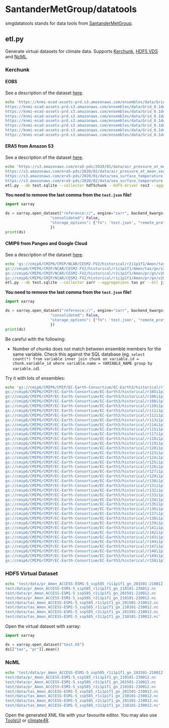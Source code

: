 # SantanderMetGroup/datatools

smgdatatools stands for data tools from [SantanderMetGroup](https://github.com/SantanderMetGroup).

## etl.py

Generate virtual datasets for climate data. Supports [Kerchunk](https://github.com/fsspec/kerchunk/), [HDF5 VDS](https://docs.h5py.org/en/stable/vds.html) and [NcML](https://www.unidata.ucar.edu/software/netcdf-java/v4.6/ncml/Tutorial.html).

### Kerchunk

#### EOBS

See a description of the dataset [here](https://surfobs.climate.copernicus.eu/dataaccess/access_eobs.php).

```bash
echo 'https://knmi-ecad-assets-prd.s3.amazonaws.com/ensembles/data/Grid_0.1deg_reg_ensemble/tg_ens_mean_0.1deg_reg_v27.0e.nc
https://knmi-ecad-assets-prd.s3.amazonaws.com/ensembles/data/Grid_0.1deg_reg_ensemble/tn_ens_mean_0.1deg_reg_v27.0e.nc
https://knmi-ecad-assets-prd.s3.amazonaws.com/ensembles/data/Grid_0.1deg_reg_ensemble/tx_ens_mean_0.1deg_reg_v27.0e.nc
https://knmi-ecad-assets-prd.s3.amazonaws.com/ensembles/data/Grid_0.1deg_reg_ensemble/rr_ens_mean_0.1deg_reg_v27.0e.nc
https://knmi-ecad-assets-prd.s3.amazonaws.com/ensembles/data/Grid_0.1deg_reg_ensemble/pp_ens_mean_0.1deg_reg_v27.0e.nc
https://knmi-ecad-assets-prd.s3.amazonaws.com/ensembles/data/Grid_0.1deg_reg_ensemble/hu_ens_mean_0.1deg_reg_v27.0e.nc
https://knmi-ecad-assets-prd.s3.amazonaws.com/ensembles/data/Grid_0.1deg_reg_ensemble/fg_ens_mean_0.1deg_reg_v27.0e.nc
https://knmi-ecad-assets-prd.s3.amazonaws.com/ensembles/data/Grid_0.1deg_reg_ensemble/qq_ens_mean_0.1deg_reg_v27.0e.nc' | etl.py --db test.sqlite --collector hdf5chunk --hdf5-driver ros3 --etl jinja -t kerchunk.json.j2 --dest test.json
```

#### ERA5 from Amazon S3

See a description of the dataset [here](https://registry.opendata.aws/ecmwf-era5/).

```bash
echo 'https://s3.amazonaws.com/era5-pds/2020/01/data/air_pressure_at_mean_sea_level.nc
https://s3.amazonaws.com/era5-pds/2020/02/data/air_pressure_at_mean_sea_level.nc
https://s3.amazonaws.com/era5-pds/2020/01/data/sea_surface_temperature.nc
https://s3.amazonaws.com/era5-pds/2020/02/data/sea_surface_temperature.nc' | \
etl.py --db test.sqlite --collector hdf5chunk --hdf5-driver ros3 --aggregations air_pressure_at_mean_sea_level sea_surface_temperature --etl jinja -t era5-s3.json.j2 --dest test.json
```

**You need to remove the last comma from the `test.json` file!**

```python
import xarray

ds = xarray.open_dataset("reference://", engine="zarr", backend_kwargs={
                    "consolidated": False,
                    "storage_options": {"fo": 'test.json', "remote_protocol": "s3","remote_options": {"anon": True}}
                    })
print(ds)
```

#### CMIP6 from Pangeo and Google Cloud

See a description of the dataset [here](https://console.cloud.google.com/marketplace/details/noaa-public/cmip6).

```bash
echo 'gs://cmip6/CMIP6/CMIP/NCAR/CESM2-FV2/historical/r2i1p1f1/Amon/tas/gn/v20200226
gs://cmip6/CMIP6/CMIP/NCAR/CESM2-FV2/historical/r1i1p1f1/Amon/tas/gn/v20191120
gs://cmip6/CMIP6/CMIP/NCAR/CESM2-FV2/historical/r2i1p1f1/Amon/pr/gn/v20200226
gs://cmip6/CMIP6/CMIP/NCAR/CESM2-FV2/historical/r1i1p1f1/Amon/pr/gn/v20191120' | \
etl.py --db test.sqlite --collector zarr --aggregations tas pr --etl jinja -t gcs-cmip6.json.j2 --dest test.json
```

**You need to remove the last comma from the `test.json` file!**

```python
import xarray

ds = xarray.open_dataset("reference://", engine="zarr", backend_kwargs={
                    "consolidated": False,
                    "storage_options": {"fo": 'test.json', "remote_protocol": "gs","remote_options": {"anon": True}}
                    })
print(ds)
```

Be careful with the following:

- Number of chunks does not match between ensemble members for the same variable. Check this against the SQL database (eg. `select count(*) from variable inner join chunk on variable.id = chunk.variable_id where variable.name = VARIABLE_NAME group by variable.id`).

Try it with lots of ensembles:

```bash
echo 'gs://cmip6/CMIP6/CMIP/EC-Earth-Consortium/EC-Earth3/historical/r104i1p1f1/day/tas/gr/v20200412
gs://cmip6/CMIP6/CMIP/EC-Earth-Consortium/EC-Earth3/historical/r105i1p1f1/day/tas/gr/v20200412
gs://cmip6/CMIP6/CMIP/EC-Earth-Consortium/EC-Earth3/historical/r106i1p1f1/day/tas/gr/v20200412
gs://cmip6/CMIP6/CMIP/EC-Earth-Consortium/EC-Earth3/historical/r108i1p1f1/day/tas/gr/v20200412
gs://cmip6/CMIP6/CMIP/EC-Earth-Consortium/EC-Earth3/historical/r110i1p1f1/day/tas/gr/v20200412
gs://cmip6/CMIP6/CMIP/EC-Earth-Consortium/EC-Earth3/historical/r111i1p1f1/day/tas/gr/v20200412
gs://cmip6/CMIP6/CMIP/EC-Earth-Consortium/EC-Earth3/historical/r112i1p1f1/day/tas/gr/v20200412
gs://cmip6/CMIP6/CMIP/EC-Earth-Consortium/EC-Earth3/historical/r113i1p1f1/day/tas/gr/v20200412
gs://cmip6/CMIP6/CMIP/EC-Earth-Consortium/EC-Earth3/historical/r114i1p1f1/day/tas/gr/v20200412
gs://cmip6/CMIP6/CMIP/EC-Earth-Consortium/EC-Earth3/historical/r115i1p1f1/day/tas/gr/v20200412
gs://cmip6/CMIP6/CMIP/EC-Earth-Consortium/EC-Earth3/historical/r117i1p1f1/day/tas/gr/v20200412
gs://cmip6/CMIP6/CMIP/EC-Earth-Consortium/EC-Earth3/historical/r118i1p1f1/day/tas/gr/v20200412
gs://cmip6/CMIP6/CMIP/EC-Earth-Consortium/EC-Earth3/historical/r119i1p1f1/day/tas/gr/v20200412
gs://cmip6/CMIP6/CMIP/EC-Earth-Consortium/EC-Earth3/historical/r120i1p1f1/day/tas/gr/v20200412
gs://cmip6/CMIP6/CMIP/EC-Earth-Consortium/EC-Earth3/historical/r123i1p1f1/day/tas/gr/v20200412
gs://cmip6/CMIP6/CMIP/EC-Earth-Consortium/EC-Earth3/historical/r124i1p1f1/day/tas/gr/v20200412
gs://cmip6/CMIP6/CMIP/EC-Earth-Consortium/EC-Earth3/historical/r125i1p1f1/day/tas/gr/v20200412
gs://cmip6/CMIP6/CMIP/EC-Earth-Consortium/EC-Earth3/historical/r126i1p1f1/day/tas/gr/v20200412
gs://cmip6/CMIP6/CMIP/EC-Earth-Consortium/EC-Earth3/historical/r127i1p1f1/day/tas/gr/v20200412
gs://cmip6/CMIP6/CMIP/EC-Earth-Consortium/EC-Earth3/historical/r129i1p1f1/day/tas/gr/v20200412
gs://cmip6/CMIP6/CMIP/EC-Earth-Consortium/EC-Earth3/historical/r130i1p1f1/day/tas/gr/v20200412
gs://cmip6/CMIP6/CMIP/EC-Earth-Consortium/EC-Earth3/historical/r131i1p1f1/day/tas/gr/v20200412
gs://cmip6/CMIP6/CMIP/EC-Earth-Consortium/EC-Earth3/historical/r132i1p1f1/day/tas/gr/v20200412
gs://cmip6/CMIP6/CMIP/EC-Earth-Consortium/EC-Earth3/historical/r133i1p1f1/day/tas/gr/v20200412
gs://cmip6/CMIP6/CMIP/EC-Earth-Consortium/EC-Earth3/historical/r134i1p1f1/day/tas/gr/v20200412
gs://cmip6/CMIP6/CMIP/EC-Earth-Consortium/EC-Earth3/historical/r135i1p1f1/day/tas/gr/v20200412
gs://cmip6/CMIP6/CMIP/EC-Earth-Consortium/EC-Earth3/historical/r136i1p1f1/day/tas/gr/v20200412
gs://cmip6/CMIP6/CMIP/EC-Earth-Consortium/EC-Earth3/historical/r137i1p1f1/day/tas/gr/v20200412
gs://cmip6/CMIP6/CMIP/EC-Earth-Consortium/EC-Earth3/historical/r138i1p1f1/day/tas/gr/v20200412
gs://cmip6/CMIP6/CMIP/EC-Earth-Consortium/EC-Earth3/historical/r139i1p1f1/day/tas/gr/v20200412
gs://cmip6/CMIP6/CMIP/EC-Earth-Consortium/EC-Earth3/historical/r141i1p1f1/day/tas/gr/v20200412
gs://cmip6/CMIP6/CMIP/EC-Earth-Consortium/EC-Earth3/historical/r142i1p1f1/day/tas/gr/v20200412
gs://cmip6/CMIP6/CMIP/EC-Earth-Consortium/EC-Earth3/historical/r143i1p1f1/day/tas/gr/v20200412
gs://cmip6/CMIP6/CMIP/EC-Earth-Consortium/EC-Earth3/historical/r144i1p1f1/day/tas/gr/v20200412
gs://cmip6/CMIP6/CMIP/EC-Earth-Consortium/EC-Earth3/historical/r147i1p1f1/day/tas/gr/v20200412
gs://cmip6/CMIP6/CMIP/EC-Earth-Consortium/EC-Earth3/historical/r148i1p1f1/day/tas/gr/v20200412
gs://cmip6/CMIP6/CMIP/EC-Earth-Consortium/EC-Earth3/historical/r149i1p1f1/day/tas/gr/v20200412
gs://cmip6/CMIP6/CMIP/EC-Earth-Consortium/EC-Earth3/historical/r150i1p1f1/day/tas/gr/v20200412' | etl.py --db test.sqlite --collector zarr --aggregations tas pr --etl jinja -t gcs-cmip6.json.j2 --dest test.json
```

### HDF5 Virtual Dataset

```bash
echo 'test/data/pr_Amon_ACCESS-ESM1-5_ssp585_r1i1p1f1_gn_201501-210012.nc
test/data/pr_Amon_ACCESS-ESM1-5_ssp585_r1i1p1f1_gn_210101-230012.nc
test/data/pr_Amon_ACCESS-ESM1-5_ssp585_r2i1p1f1_gn_201501-210012.nc
test/data/pr_Amon_ACCESS-ESM1-5_ssp585_r2i1p1f1_gn_210101-230012.nc
test/data/tas_Amon_ACCESS-ESM1-5_ssp585_r1i1p1f1_gn_201501-210012.nc
test/data/tas_Amon_ACCESS-ESM1-5_ssp585_r1i1p1f1_gn_210101-230012.nc
test/data/tas_Amon_ACCESS-ESM1-5_ssp585_r2i1p1f1_gn_201501-210012.nc
test/data/tas_Amon_ACCESS-ESM1-5_ssp585_r2i1p1f1_gn_210101-230012.nc' | etl.py --db test.sqlite --collector nc --aggregations tas pr --etl new-common --dest test.h5 --coord-name variant_label --coord-values-attr variant_label
```

Open the virtual dataset with xarray:

```python
import xarray

ds = xarray.open_dataset("test.h5")
ds[["tas", "pr"]].mean()
```

### NcML

```bash
echo 'test/data/pr_Amon_ACCESS-ESM1-5_ssp585_r1i1p1f1_gn_201501-210012.nc
test/data/pr_Amon_ACCESS-ESM1-5_ssp585_r1i1p1f1_gn_210101-230012.nc
test/data/pr_Amon_ACCESS-ESM1-5_ssp585_r2i1p1f1_gn_201501-210012.nc
test/data/pr_Amon_ACCESS-ESM1-5_ssp585_r2i1p1f1_gn_210101-230012.nc
test/data/tas_Amon_ACCESS-ESM1-5_ssp585_r1i1p1f1_gn_201501-210012.nc
test/data/tas_Amon_ACCESS-ESM1-5_ssp585_r1i1p1f1_gn_210101-230012.nc
test/data/tas_Amon_ACCESS-ESM1-5_ssp585_r2i1p1f1_gn_201501-210012.nc
test/data/tas_Amon_ACCESS-ESM1-5_ssp585_r2i1p1f1_gn_210101-230012.nc' | etl.py --db test.sqlite --collector nc --aggregations tas pr --etl jinja -t time-ensemble.ncml.j2 --dest test.ncml
```

Open the generated XML file with your favourite editor. You may also use [ToolsUI](https://docs.unidata.ucar.edu/netcdf-java/current/userguide/toolsui_ref.html) or [climate4R](https://github.com/SantanderMetGroup/climate4R).
